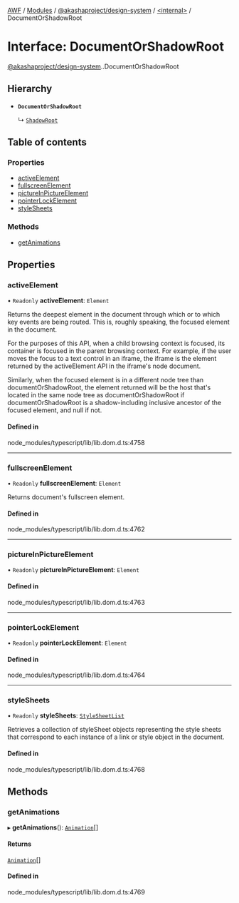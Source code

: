 [AWF](../README.md) / [Modules](../modules.md) / [@akashaproject/design-system](../modules/akashaproject_design_system.md) / [<internal\>](../modules/akashaproject_design_system._internal_.md) / DocumentOrShadowRoot

# Interface: DocumentOrShadowRoot

[@akashaproject/design-system](../modules/akashaproject_design_system.md).[<internal>](../modules/akashaproject_design_system._internal_.md).DocumentOrShadowRoot

## Hierarchy

- **`DocumentOrShadowRoot`**

  ↳ [`ShadowRoot`](akashaproject_design_system._internal_.ShadowRoot.md)

## Table of contents

### Properties

- [activeElement](akashaproject_design_system._internal_.DocumentOrShadowRoot.md#activeelement)
- [fullscreenElement](akashaproject_design_system._internal_.DocumentOrShadowRoot.md#fullscreenelement)
- [pictureInPictureElement](akashaproject_design_system._internal_.DocumentOrShadowRoot.md#pictureinpictureelement)
- [pointerLockElement](akashaproject_design_system._internal_.DocumentOrShadowRoot.md#pointerlockelement)
- [styleSheets](akashaproject_design_system._internal_.DocumentOrShadowRoot.md#stylesheets)

### Methods

- [getAnimations](akashaproject_design_system._internal_.DocumentOrShadowRoot.md#getanimations)

## Properties

### activeElement

• `Readonly` **activeElement**: `Element`

Returns the deepest element in the document through which or to which key events are being routed. This is, roughly speaking, the focused element in the document.

For the purposes of this API, when a child browsing context is focused, its container is focused in the parent browsing context. For example, if the user moves the focus to a text control in an iframe, the iframe is the element returned by the activeElement API in the iframe's node document.

Similarly, when the focused element is in a different node tree than documentOrShadowRoot, the element returned will be the host that's located in the same node tree as documentOrShadowRoot if documentOrShadowRoot is a shadow-including inclusive ancestor of the focused element, and null if not.

#### Defined in

node_modules/typescript/lib/lib.dom.d.ts:4758

___

### fullscreenElement

• `Readonly` **fullscreenElement**: `Element`

Returns document's fullscreen element.

#### Defined in

node_modules/typescript/lib/lib.dom.d.ts:4762

___

### pictureInPictureElement

• `Readonly` **pictureInPictureElement**: `Element`

#### Defined in

node_modules/typescript/lib/lib.dom.d.ts:4763

___

### pointerLockElement

• `Readonly` **pointerLockElement**: `Element`

#### Defined in

node_modules/typescript/lib/lib.dom.d.ts:4764

___

### styleSheets

• `Readonly` **styleSheets**: [`StyleSheetList`](../modules/akashaproject_design_system._internal_.md#stylesheetlist)

Retrieves a collection of styleSheet objects representing the style sheets that correspond to each instance of a link or style object in the document.

#### Defined in

node_modules/typescript/lib/lib.dom.d.ts:4768

## Methods

### getAnimations

▸ **getAnimations**(): [`Animation`](../modules/akashaproject_design_system._internal_.md#animation)[]

#### Returns

[`Animation`](../modules/akashaproject_design_system._internal_.md#animation)[]

#### Defined in

node_modules/typescript/lib/lib.dom.d.ts:4769
